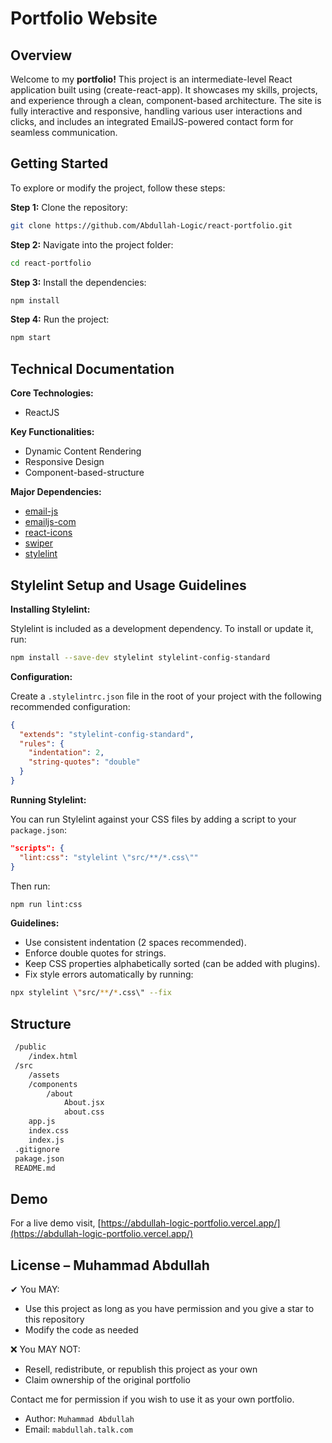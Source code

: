 # Portfolio Website

## Overview

Welcome to my **portfolio!** This project is an intermediate-level React application built using (create-react-app). It showcases my skills, projects, and experience through a clean, component-based architecture. The site is fully interactive and responsive, handling various user interactions and clicks, and includes an integrated EmailJS-powered contact form for seamless communication.

## Getting Started

To explore or modify the project, follow these steps:

**Step 1:** Clone the repository:

```bash
git clone https://github.com/Abdullah-Logic/react-portfolio.git
```

**Step 2:** Navigate into the project folder:

```bash
cd react-portfolio
```

**Step 3:** Install the dependencies:

```bash
npm install
```

**Step 4:** Run the project:

```bash
npm start
```

## Technical Documentation

**Core Technologies:**

- ReactJS

**Key Functionalities:**

- Dynamic Content Rendering
- Responsive Design
- Component-based-structure

**Major Dependencies:**

- [email-js](https://www.npmjs.com/package/email-js)
- [emailjs-com](https://www.npmjs.com/package/emailjs-com)
- [react-icons](https://www.npmjs.com/package/react-icons)
- [swiper](https://www.npmjs.com/package/swiper)
- [stylelint](https://www.npmjs.com/package/stylelint)

## Stylelint Setup and Usage Guidelines

**Installing Stylelint:**

Stylelint is included as a development dependency. To install or update it, run:

```bash
npm install --save-dev stylelint stylelint-config-standard
```

**Configuration:**

Create a `.stylelintrc.json` file in the root of your project with the following recommended configuration:

```json
{
  "extends": "stylelint-config-standard",
  "rules": {
    "indentation": 2,
    "string-quotes": "double"
  }
}
```

**Running Stylelint:**

You can run Stylelint against your CSS files by adding a script to your `package.json`:

```json
"scripts": {
  "lint:css": "stylelint \"src/**/*.css\""
}
```

Then run:

```bash
npm run lint:css
```

**Guidelines:**

- Use consistent indentation (2 spaces recommended).
- Enforce double quotes for strings.
- Keep CSS properties alphabetically sorted (can be added with plugins).
- Fix style errors automatically by running:

```bash
npx stylelint \"src/**/*.css\" --fix
```

## Structure

```bash
 /public
    /index.html
 /src
    /assets
    /components
        /about
            About.jsx
            about.css
    app.js
    index.css
    index.js
 .gitignore
 pakage.json
 README.md
```

## Demo

For a live demo visit, [https://abdullah-logic-portfolio.vercel.app/](https://abdullah-logic-portfolio.vercel.app/)

## License – Muhammad Abdullah

✔ You MAY:

- Use this project as long as you have permission and you give a star to this repository
- Modify the code as needed

❌ You MAY NOT:

- Resell, redistribute, or republish this project as your own
- Claim ownership of the original portfolio

Contact me for permission if you wish to use it as your own portfolio.

- Author: `Muhammad Abdullah`
- Email: `mabdullah.talk.com`
